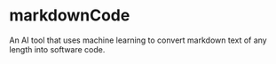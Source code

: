 # markdownCode
An AI tool that uses machine learning to convert markdown text of any length into software code.
